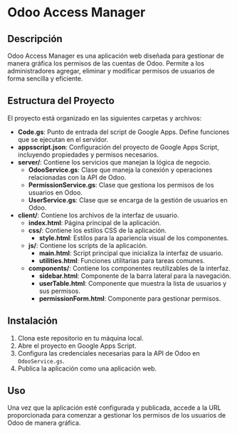 # Odoo Access Manager

## Descripción
Odoo Access Manager es una aplicación web diseñada para gestionar de manera gráfica los permisos de las cuentas de Odoo. Permite a los administradores agregar, eliminar y modificar permisos de usuarios de forma sencilla y eficiente.

## Estructura del Proyecto
El proyecto está organizado en las siguientes carpetas y archivos:

- **Code.gs**: Punto de entrada del script de Google Apps. Define funciones que se ejecutan en el servidor.
- **appsscript.json**: Configuración del proyecto de Google Apps Script, incluyendo propiedades y permisos necesarios.
- **server/**: Contiene los servicios que manejan la lógica de negocio.
  - **OdooService.gs**: Clase que maneja la conexión y operaciones relacionadas con la API de Odoo.
  - **PermissionService.gs**: Clase que gestiona los permisos de los usuarios en Odoo.
  - **UserService.gs**: Clase que se encarga de la gestión de usuarios en Odoo.
- **client/**: Contiene los archivos de la interfaz de usuario.
  - **index.html**: Página principal de la aplicación.
  - **css/**: Contiene los estilos CSS de la aplicación.
    - **style.html**: Estilos para la apariencia visual de los componentes.
  - **js/**: Contiene los scripts de la aplicación.
    - **main.html**: Script principal que inicializa la interfaz de usuario.
    - **utilities.html**: Funciones utilitarias para tareas comunes.
  - **components/**: Contiene los componentes reutilizables de la interfaz.
    - **sidebar.html**: Componente de la barra lateral para la navegación.
    - **userTable.html**: Componente que muestra la lista de usuarios y sus permisos.
    - **permissionForm.html**: Componente para gestionar permisos.

## Instalación
1. Clona este repositorio en tu máquina local.
2. Abre el proyecto en Google Apps Script.
3. Configura las credenciales necesarias para la API de Odoo en `OdooService.gs`.
4. Publica la aplicación como una aplicación web.

## Uso
Una vez que la aplicación esté configurada y publicada, accede a la URL proporcionada para comenzar a gestionar los permisos de los usuarios de Odoo de manera gráfica.